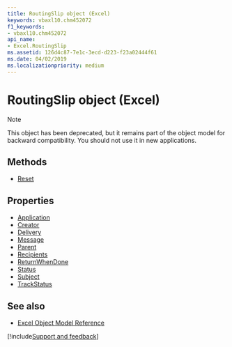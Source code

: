 ```yaml
---
title: RoutingSlip object (Excel)
keywords: vbaxl10.chm452072
f1_keywords:
- vbaxl10.chm452072
api_name:
- Excel.RoutingSlip
ms.assetid: 126d4c87-7e1c-3ecd-d223-f23a02444f61
ms.date: 04/02/2019
ms.localizationpriority: medium
---
```



# RoutingSlip object (Excel)

> [!NOTE] 
> This object has been deprecated, but it remains part of the object model for backward compatibility. You should not use it in new applications.

## Methods

- [Reset](Excel.RoutingSlip.Reset.md)

## Properties

- [Application](Excel.RoutingSlip.Application.md)
- [Creator](Excel.RoutingSlip.Creator.md)
- [Delivery](Excel.RoutingSlip.Delivery.md)
- [Message](Excel.RoutingSlip.Message.md)
- [Parent](Excel.RoutingSlip.Parent.md)
- [Recipients](Excel.RoutingSlip.Recipients.md)
- [ReturnWhenDone](Excel.RoutingSlip.ReturnWhenDone.md)
- [Status](Excel.RoutingSlip.Status.md)
- [Subject](Excel.RoutingSlip.Subject.md)
- [TrackStatus](Excel.RoutingSlip.TrackStatus.md)


## See also

- [Excel Object Model Reference](overview/Excel/object-model.md)

[!include[Support and feedback](~/includes/feedback-boilerplate.md)]